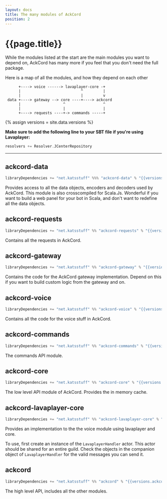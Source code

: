 ```yaml
---
layout: docs
title: The many modules of AckCord
position: 2
---
```


# {{page.title}}
While the modules listed at the start are the main modules you want to depend on, 
AckCord has many more if you feel that you don't need the full package.

Here is a map of all the modules, and how they depend on each other
```
      +----> voice ------> lavaplayer-core -+ 
      |                           ^         |   
      |                           |         v   
 data +----> gateway --> core ----+----> ackcord
      |                   ^                 ^   
      |                   |                 |
      +----> requests ----+-> commands -----+
```

{% assign versions = site.data.versions %}

**Make sure to add the following line to your SBT file if you're using Lavaplayer:**
```scala
resolvers += Resolver.JCenterRepository
```

---

## ackcord-data
```scala
libraryDependencies += "net.katsstuff" %%% "ackcord-data" % "{{versions.ackcord}}"
```
Provides access to all the data objects, encoders and decoders used by AckCord. 
This module is also crosscompiled for Scala.Js. Wonderful if you want to build 
a web panel for your bot in Scala, and don't want to redefine all the data objects.

## ackcord-requests
```scala
libraryDependencies += "net.katsstuff" %% "ackcord-requests" % "{{versions.ackcord}}"
```
Contains all the requests in AckCord.

## ackcord-gateway
```scala
libraryDependencies += "net.katsstuff" %% "ackcord-gateway" % "{{versions.ackcord}}"
```
Contains the code for the AckCord gateway implementation. Depend on this if you 
want to build custom logic from the gateway and on.

## ackcord-voice
```scala
libraryDependencies += "net.katsstuff" %% "ackcord-voice" % "{{versions.ackcord}}"
```
Contains all the code for the voice stuff in AckCord.

## ackcord-commands
```scala
libraryDependencies += "net.katsstuff" %% "ackcord-commands" % "{{versions.ackcord}}"
```
The commands API module.

## ackcord-core
```scala
libraryDependencies += "net.katsstuff" %% "ackcord-core" % "{{versions.ackcord}}"
```
The low level API module of AckCord. Provides the in memory cache.

## ackcord-lavaplayer-core
```scala
libraryDependencies += "net.katsstuff" %% "ackcord-lavaplayer-core" % "{{versions.ackcord}}"
```
Provides an implementation to the the voice module using lavaplayer and core.

To use, first create an instance of the `LavaplayerHandler` actor. This actor 
should be shared for an entire guild. Check the objects in the companion object 
of `LavaplayerHandler` for the valid messages you can send it.

## ackcord
```scala
libraryDependencies += "net.katsstuff" %% "ackcord" % "{{versions.ackcord}}"
```
The high level API, includes all the other modules.